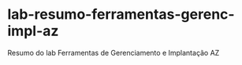 # lab-resumo-ferramentas-gerenc-impl-az
Resumo do lab Ferramentas de Gerenciamento e Implantação AZ

